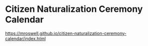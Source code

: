 # Citizen Naturalization Ceremony Calendar

https://mroswell.github.io/citizen-naturalization-ceremony-calendar/index.html
